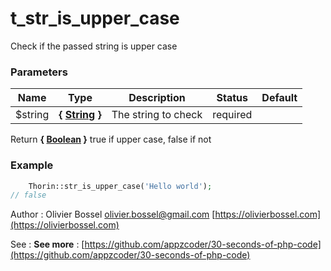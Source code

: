 # t_str_is_upper_case

Check if the passed string is upper case


### Parameters
Name  |  Type  |  Description  |  Status  |  Default
------------  |  ------------  |  ------------  |  ------------  |  ------------
$string  |  **{ [String](http://php.net/manual/en/language.types.string.php) }**  |  The string to check  |  required  |

Return **{ [Boolean](http://php.net/manual/en/language.types.boolean.php) }** true if upper case, false if not

### Example
```php
	Thorin::str_is_upper_case('Hello world');
// false
```
Author : Olivier Bossel [olivier.bossel@gmail.com](mailto:olivier.bossel@gmail.com) [https://olivierbossel.com](https://olivierbossel.com)

See : **See more** : [https://github.com/appzcoder/30-seconds-of-php-code](https://github.com/appzcoder/30-seconds-of-php-code)
